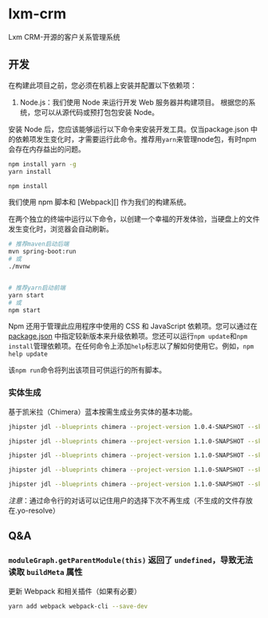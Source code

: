 # lxm-crm

Lxm CRM-开源的客户关系管理系统

## 开发

在构建此项目之前，您必须在机器上安装并配置以下依赖项：

1. Node.js：我们使用 Node 来运行开发 Web 服务器并构建项目。
   根据您的系统，您可以从源代码或预打包包安装 Node。

安装 Node 后，您应该能够运行以下命令来安装开发工具。仅当package.json
中的依赖项发生变化时，才需要运行此命令。推荐用`yarn`来管理node包，有时npm会存在内存益出的问题。

```bash
npm install yarn -g
yarn install

npm install
```

我们使用 npm 脚本和 [Webpack][] 作为我们的构建系统。

在两个独立的终端中运行以下命令，以创建一个幸福的开发体验，当硬盘上的文件发生变化时，浏览器会自动刷新。

```bash
# 推荐maven启动后端
mvn spring-boot:run
# 或
./mvnw


# 推荐yarn启动前端
yarn start
# 或
npm start
```

Npm 还用于管理此应用程序中使用的 CSS 和 JavaScript 依赖项。您可以通过在[package.json](package.json)
中指定较新版本来升级依赖项。您还可以运行`npm update`和`npm install`管理依赖项。在任何命令上添加`help`标志以了解如何使用它。例如，`npm help update`

该`npm run`命令将列出该项目可供运行的所有脚本。

### 实体生成

基于凯米拉（Chimera）蓝本按需生成业务实体的基本功能。

```bash
jhipster jdl --blueprints chimera --project-version 1.0.4-SNAPSHOT --skip-git --skip-install  crm.jdl

jhipster jdl --blueprints chimera --project-version 1.1.0-SNAPSHOT --skip-git --skip-cache --skip-install  crm.jdl

jhipster jdl --blueprints chimera --project-version 1.1.0-SNAPSHOT --skip-server --skip-git --skip-cache --skip-install  crm.jdl

jhipster jdl --blueprints chimera --project-version 1.1.0-SNAPSHOT --skip-fake-data --skip-db-changelog --skip-git --skip-cache --skip-install  crm.jdl

jhipster jdl --blueprints chimera --project-version 1.1.0-SNAPSHOT --skip-server --skip-git --skip-cache --skip-install --skip-fake-data --skip-db-changelog  crm.jdl

```

_注意_：通过命令行的对话可以记住用户的选择下次不再生成（不生成的文件存放在.yo-resolve）

## Q&A

### `moduleGraph.getParentModule(this)` 返回了 `undefined`，导致无法读取 `buildMeta` 属性

更新 Webpack 和相关插件（如果有必要）

```bash
yarn add webpack webpack-cli --save-dev
```
